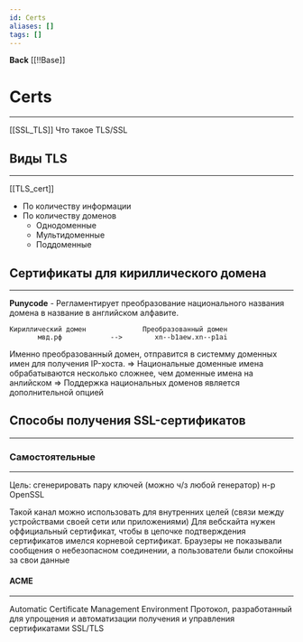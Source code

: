 ```yaml
---
id: Certs
aliases: []
tags: []
---
```

**Back**
    [[!!Base]]

# Certs
---

[[SSL_TLS]]
Что такое TLS/SSL

## Виды TLS
---
[[TLS_cert]]
- По количеству информации
- По количеству доменов
    - Однодоменные
    - Мультидоменные
    - Поддоменные

## Сертификаты для кириллического домена
---
**Punycode** - Регламентирует преобразование национального названия домена в название в английском алфавите.
```
Кириллический домен              Преобразованный домен
       мвд.рф            -->        xn--b1aew.xn--p1ai
```
Именно преобразованный домен, отправится в системму доменных имен для получения IP-хоста.
=> Национальные доменные имена обрабатываются несколько сложнее, чем доменные имена на анлийском
=> Поддержка национальных доменов является дополнительной опцией

## Способы получения SSL-сертификатов
---

### Самостоятельные
---
Цель: сгенерировать пару ключей (можно ч/з любой генератор)
н-р OpenSSL

Такой канал можно использовать для внутренних целей (связи между устройствами своей сети или приложениями)
Для вебскайта нужен оффициальный сертификат, чтобы в цепочке подтверждения сертификатов имелся корневой сертификат.
Браузеры не показывали сообщения о небезопасном соединении, а пользователи были спокойны за свои данные


#### ACME
---
Automatic Certificate Management Environment
Протокол, разработанный для упрощения и автоматизации получения и управления сертификатами SSL/TLS
